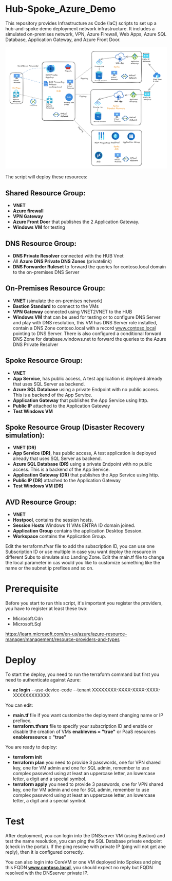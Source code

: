 # Hub-Spoke_Azure_Demo
This repository provides Infrastructure as Code (IaC) scripts to set up a hub-and-spoke demo deployment network infrastructure. It includes a simulated on-premises network, VPN, Azure Firewall, Web Apps, Azure SQL Database, Application Gateway, and Azure Front Door.

![Architecture Diagram](images/architecture-diagram.png)

The script will deploy these resources:
## Shared Resource Group:
- **VNET**
- **Azure firewall**
- **VPN Gateway**
- **Azure Front Door** that publishes the 2 Application Gateway.
- **Windows VM** for testing

## DNS Resource Group:
- **DNS Private Resolver** connected with the HUB Vnet
- All **Azure DNS Private DNS Zones** (privatelink)
- **DNS Forwarder Ruleset** to forward the queries for contoso.local domain to the on-premises DNS Server

## On-Premises Resource Group:
- **VNET** (simulate the on-premises network)
- **Bastion Standard** to connect to the VMs
- **VPN Gateway** connected using VNET2VNET to the HUB
- **Windows VM** that can be used for testing or to configure DNS Server and play with DNS resolution, this VM has DNS Server role installed, contain a DNS Zone contoso.local with a record www.contoso.local pointing to DNS Server. There is also configured a conditional forward DNS Zone for database.windows.net to forward the queries to the Azure DNS Private Resolver

## Spoke Resource Group:
- **VNET**
- **App Service**, has public access, A test application is deployed already that uses SQL Server as backend.
- **Azure SQL Database** using a private Endpoint with no public access. This is a backend of the App Service.
- **Application Gateway** that publishes the App Service using http.
- **Public IP** attached to the Application Gateway
- **Test Windows VM**

## Spoke Resource Group (Disaster Recovery simulation):
- **VNET (DR)**
- **App Service (DR)**, has public access, A test application is deployed already that uses SQL Server as backend.
- **Azure SQL Database (DR)** using a private Endpoint with no public access. This is a backend of the App Service.
- **Application Gateway (DR)** that publishes the App Service using http.
- **Public IP (DR)** attached to the Application Gateway
- **Test Windows VM (DR)**

## AVD Resource Group:
- **VNET**
- **Hostpool**, contains the session hosts.
- **Session Hosts** Windows 11 VMs ENTRA ID domain joined.
- **Application Group** contains the application Desktop Session.
- **Workspace** contains the Application Group.

 Edit the terraform.tfvar file to add the subscription ID, you can use one Subscription ID or use multiple in case you want deploy the resource in different Subs to simulate also Landing Zone.
 Edit the main.tf file to change the local parameter in cas would you like to customize something like the name or the subnet ip prefixes and so on.    

 
 # Prerequisite
 Before you start to run this script, it's important you register the providers, you have to register at least these two:
 - Microsoft.Cdn
 - Microsoft.Sql

https://learn.microsoft.com/en-us/azure/azure-resource-manager/management/resource-providers-and-types

# Deploy
To start the deploy, you need to run the terraform command but first you need to authenticate against Azure:
- **az login** --use-device-code --tenant XXXXXXXX-XXXX-XXXX-XXXX-XXXXXXXXXXXX

You can edit:
- **main.tf** file if you want customize the deployment changing name or IP prefixex.
- **terraform.tfvars** file to specify your subscription ID and enable or disable the creation of VMs **enablevms = "true"** or PaaS resources **enableresource = "true"**

You are ready to deploy:
- **terraform init**
- **terraform plan** you need to provide 3 passwords, one for VPN shared key, one for VM admin and one for SQL admin, remember to use complex password using at least an uppercase letter, an lowercase letter, a digit and a special symbol.
- **terraform apply** you need to provide 3 passwords, one for VPN shared key, one for VM admin and one for SQL admin, remember to use complex password using at least an uppercase letter, an lowercase letter, a digit and a special symbol.

# Test
After deployment, you can login into the DNSserver VM (using Bastion) and test the name resolution, you can ping the SQL Database private endpoint (check in the portal). If the ping resolve with private IP (ping will not get ane reply), then it is configured correctly.

You can also login into CoreVM or one VM deployed into Spokes and ping this FQDN **www.contoso.local**, you should expect no reply but FQDN resolved with the DNSserver private IP.
